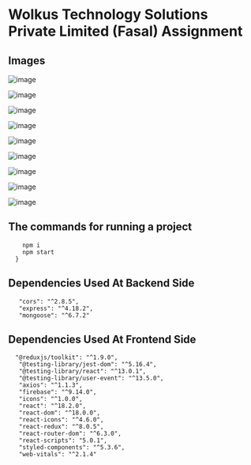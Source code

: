 # Wolkus Technology Solutions Private Limited (Fasal) Assignment
## Images
![image](https://user-images.githubusercontent.com/56603941/203507324-9a416c5e-166b-4bff-b111-a4e77dbabf39.png)

![image](https://user-images.githubusercontent.com/56603941/203507487-ad882b65-fd92-4a4f-97f0-7782e0ff68c9.png)

![image](https://user-images.githubusercontent.com/56603941/203507679-98ccf96a-ef16-4dc2-bfac-4a5bc92d878d.png)

![image](https://user-images.githubusercontent.com/56603941/203507774-eb9261ad-9f41-4a43-8a3f-a3ccb2c355fb.png)

![image](https://user-images.githubusercontent.com/56603941/203507888-63267f82-8053-447c-b3c3-dbe92b6981cf.png)

![image](https://user-images.githubusercontent.com/56603941/203507983-7f7dabac-6707-455a-8d14-4f98a606dce8.png)

![image](https://user-images.githubusercontent.com/56603941/203508059-e4fb6c14-7f79-429f-bc68-7c47b7a5b183.png)

![image](https://user-images.githubusercontent.com/56603941/203508154-9247c472-2b0a-4408-b0cc-37bbb47cee6b.png)

![image](https://user-images.githubusercontent.com/56603941/203508286-5d48db7e-adca-4481-8946-943ac2a41728.png)

## The commands for running a project
```shell
    npm i
    npm start
  }
   ```
   
   ## Dependencies Used At Backend Side
 ```shell
    "cors": "^2.8.5",
    "express": "^4.18.2",
    "mongoose": "^6.7.2"
   ```
   
   ## Dependencies Used At Frontend Side
 ```shell
   "@reduxjs/toolkit": "^1.9.0",
    "@testing-library/jest-dom": "^5.16.4",
    "@testing-library/react": "^13.0.1",
    "@testing-library/user-event": "^13.5.0",
    "axios": "^1.1.3",
    "firebase": "^9.14.0",
    "icons": "^1.0.0",
    "react": "^18.2.0",
    "react-dom": "^18.0.0",
    "react-icons": "^4.6.0",
    "react-redux": "^8.0.5",
    "react-router-dom": "^6.3.0",
    "react-scripts": "5.0.1",
    "styled-components": "^5.3.6",
    "web-vitals": "^2.1.4"
   ```
